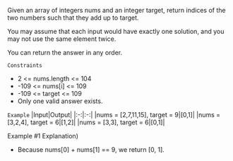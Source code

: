 Given an array of integers nums and an integer target, return indices of the two numbers such that they add up to target.

You may assume that each input would have exactly one solution, and you may not use the same element twice.

You can return the answer in any order.

`Constraints`
- 2 <= nums.length <= 104
- -109 <= nums[i] <= 109
- -109 <= target <= 109
- Only one valid answer exists.
  
`Example`
|Input|Output|
|:-:|:-:|
|nums = [2,7,11,15], target = 9|[0,1]|
|nums = [3,2,4], target = 6|[1,2]|
|nums = [3,3], target = 6|[0,1]|

Example #1 Explanation)
- Because nums[0] + nums[1] == 9, we return [0, 1].
